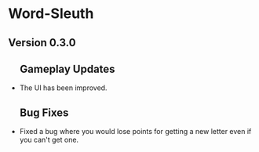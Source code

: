 # Word-Sleuth

## Version 0.3.0

<div id="user-content-toc">
  <ul>
    <summary><h2 style="display:border-bottom: none;">Gameplay Updates</h2></summary>
  </ul>
</div>

- The UI has been improved.

<div id="user-content-toc">
  <ul>
    <summary><h2 style="display:border-bottom: none;">Bug Fixes</h2></summary>
  </ul>
</div>

- Fixed a bug where you would lose points for getting a new letter even if you can't get one.
